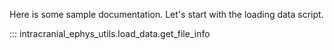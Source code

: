 Here is some sample documentation. Let's start with the loading data script.

::: intracranial_ephys_utils.load_data.get_file_info